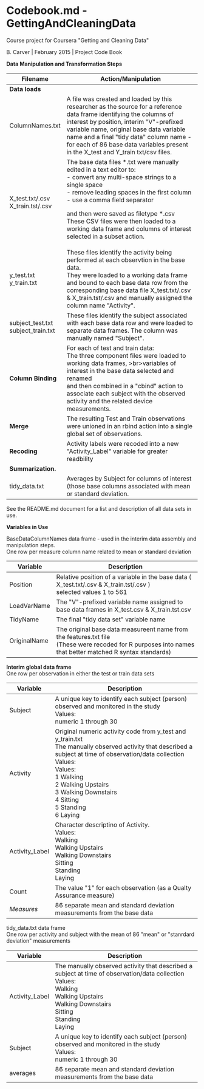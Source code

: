 # Codebook.md - GettingAndCleaningData
Course project for Coursera "Getting and Cleaning Data" 

B. Carver | February 2015  |  Project Code Book 

<b>Data Manipulation and Transformation Steps</b>

| Filename  | Action/Manipulation | 
| ------------- | ------------- |
| <b>Data loads</b> ||
| ColumnNames.txt  | A file was created and loaded by this researcher as the source for a reference data frame identifying the columns of interest by position, interim "V"-prefixed variable name, original base data variable name and a final "tidy data" column name - for each of 86 base data variables present in the X_test and Y_train txt/csv files. |
| X_test.txt/.csv<br>X_train.tst/.csv  | The base data files *.txt were manually edited in a text editor to:<br>- convert any multi-space strings to a single space <br> - remove leading spaces in the first column<br>- use a comma field separator<p>and then were saved as filetype *.csv<br> These CSV files were then loaded to a working data frame and columns of interest selected in a subset action. | 
| y_test.txt<br>y_train.txt | These files identify the activity being performed at each observtion in the base data.<br> They were loaded to a working data frame and bound to each base data row from the corresponding base data file X_test.txt/.csv & X_train.tst/.csv and manually assigned the column name "Activity". |   
| subject_test.txt<br>subject_train.txt  | These files identify the subject associated with each base data row and were loaded to separate data frames.  The column was manually named "Subject". |
| <b>Column Binding</b> | For each of test and train data:<br> The three component files were loaded to working data frames, >br>variables of interest in the base data selected and renamed <br> and then combined in a "cbind" action to associate each subject with the observed activity and the related device measurements. |
| <b>Merge</b> | The resulting Test and Train observations were unioned in an rbind action into a single global set of observations. |
| <b>Recoding</b> | Activity labels were recoded into a new "Activity_Label" variable for greater readbility |
| <b>Summarization.</b> | 
| tidy_data.txt  | Averages by Subject for columns of interest (those base columns associated with mean or standard deviation. |


See the README.md document for a list and description of all data sets in use.

<b>Variables in Use</b>

BaseDataColumnNames data frame - used in the interim data assembly and manipulation steps.
<br>One row per measure column name related to mean or standard deviation

| Variable  | Description | 
| ------------- | ------------- |
| Position  | Relative position of a variable in the base data (  X_test.txt/.csv & X_train.tst/.csv ) <br>selected values 1 to 561 |
| LoadVarName | The "V"-prefixed variable name assigned to base data frames in X_test.csv & X_train.tst.csv |
| TidyName | The final "tidy data set" variable name |
| OriginalName | The original base data measureent name from the features.txt file<br>(These were recoded for R purposes into names that better matched R syntax standards)|

<b>Interim global data frame</b>
<br>One row per observation in either the test or train data sets

| Variable  | Description | 
| ------------- | ------------- |
| Subject  | A unique key to identify each subject (person) observed and monitored in the study <br>Values:<br>numeric 1 through 30 |
| Activity | Original numeric activity code from y_test and y_train.txt<br>The manually observed activity that described a subject at time of observation/data collection<br>Values:<br>Values:<br>1 Walking<br>2 Walking Upstairs<br>3 Walking Downstairs<br>4 Sitting<br>5 Standing<br>6 Laying |
| Activity_Label | Character descriptino of Activity.<br>Values:<br>Walking<br>Walking Upstairs<br>Walking Downstairs<br>Sitting<br>Standing<br>Laying |
| Count | The value "1" for each observation (as a Qualty Assurance measure)|
| *Measures* | 86 separate mean and standard deviation measurements from the base data |


tidy_data.txt data frame
<br>One row per activity and subject with the mean of 86 "mean" or "stanrdard deviation" measurements 

| Variable  | Description | 
| ------------- | ------------- |
| Activity_Label | The manually observed activity that described a subject at time of observation/data collection<br>Values:<br>Walking<br>Walking Upstairs<br>Walking Downstairs<br>Sitting<br>Standing<br>Laying |
| Subject  | A unique key to identify each subject (person) observed and monitored in the study <br>Values:<br>numeric 1 through 30 |
| averages |86 separate mean and standard deviation measurements from the base data|

